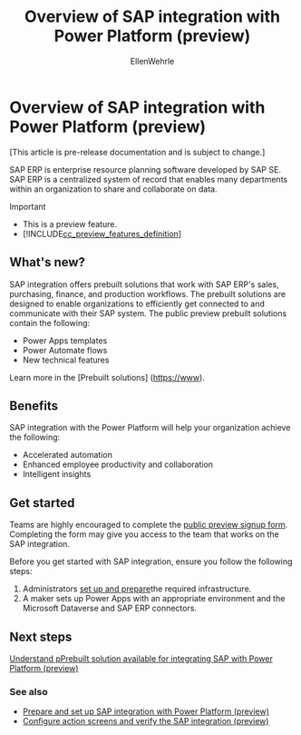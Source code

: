 ﻿---
title: Overview of SAP integration with Power Platform (preview)
description: Learn about the SAP integration with Power Platform, and the capabilities of the SAP connector working with Power Automate.
services: ''
suite: flow
documentationcenter: na
author: EllenWehrle
manager: jongilman
editor: ''
tags: ''
ms.devlang: na
ms.subservice: cloud-flow
ms.topic: article
ms.tgt_pltfrm: na
ms.workload: na
ms.date: 09/19/2022
ms.author: ellenwehrle
search.app: 
  - Flow
search.audienceType: 
  - flowmaker
  - enduser
---

# Overview of SAP integration with Power Platform (preview)

[This article is pre-release documentation and is subject to change.]

SAP ERP is enterprise resource planning software developed by SAP SE. SAP ERP is a centralized system of record that enables many departments within an organization to share and collaborate on data.

> [!IMPORTANT]
> - This is a preview feature.
> - [!INCLUDE[cc_preview_features_definition](../includes/cc-preview-features-definition.md)]

## What's new?

SAP integration offers prebuilt solutions that work with SAP ERP's sales, purchasing, finance, and production workflows. The prebuilt solutions are designed to enable organizations to efficiently get connected to and communicate with their SAP system. The public preview prebuilt solutions contain the following:

- Power Apps templates
- Power Automate flows
- New technical features

Learn more in the [Prebuilt solutions] (<https://www>).

## Benefits

SAP integration with the Power Platform will help your organization achieve the following:

- Accelerated automation
- Enhanced employee productivity and collaboration
- Intelligent insights

## Get started

Teams are highly encouraged to complete the [public preview signup form](<https://aka.ms/PowerAutomate-SAPIntegration-Signup>). Completing the form may give you access to the team that works on the SAP integration.

Before you get started with SAP integration, ensure you follow the following steps:

1. Administrators [set up and prepare](set-up-prepare.md)the required infrastructure.
1. A maker sets up Power Apps with an appropriate environment and the Microsoft Dataverse and SAP ERP connectors.

## Next steps

[Understand pPrebuilt solution available for integrating SAP with Power Platform (preview)](solutions.md)

### See also

- [Prepare and set up SAP integration with Power Platform (preview)](set-up-prepare.md)
- [Configure action screens and verify the SAP integration (preview)](action-screen.md)
